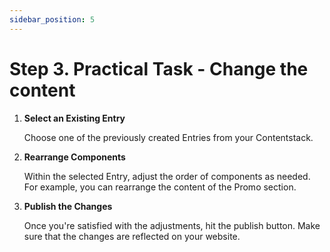 ```yaml
---
sidebar_position: 5
---
```


# Step 3. Practical Task - Change the content

1. **Select an Existing Entry**

   Choose one of the previously created Entries from your Contentstack.

2. **Rearrange Components**

   Within the selected Entry, adjust the order of components as needed. For example, you can rearrange the content of the Promo section.

3. **Publish the Changes**

   Once you're satisfied with the adjustments, hit the publish button. Make sure that the changes are reflected on your website.